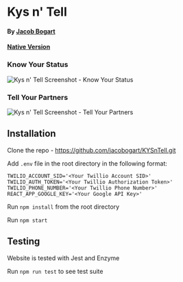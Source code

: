 # Kys n' Tell

#### By [Jacob Bogart](https://github.com/jacobogart)
#### [Native Version](https://github.com/jacobogart/KYS-n-Tell-Native)

### Know Your Status
![Kys n' Tell Screenshot - Know Your Status](https://media.giphy.com/media/UW7x51bfjYEDI0ejn7/giphy.gif)
### Tell Your Partners
![Kys n' Tell Screenshot - Tell Your Partners](https://media.giphy.com/media/YRJxYE6SVBJTTQDZg0/giphy.gif)

## Installation
Clone the repo - https://github.com/jacobogart/KYSnTell.git

Add `.env` file in the root directory in the following format:

```
TWILIO_ACCOUNT_SID='<Your Twillio Account SID>'
TWILIO_AUTH_TOKEN='<Your Twillio Authorization Token>'
TWILIO_PHONE_NUMBER='<Your Twillio Phone Number>'
REACT_APP_GOOGLE_KEY='<Your Google API Key>'
```

Run `npm install` from the root directory

Run `npm start`

## Testing
Website is tested with Jest and Enzyme

Run `npm run test` to see test suite
